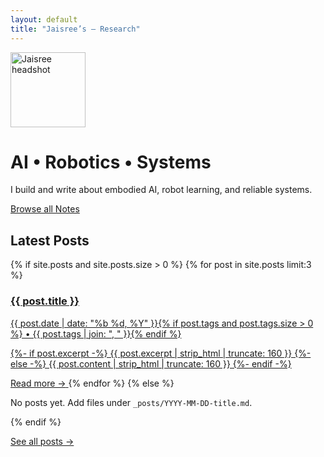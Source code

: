 ```yaml
---
layout: default
title: "Jaisree’s — Research"
---
```


<!-- HERO -->
<div class="hero">
  <img class="hero-avatar" src="{{ '/assets/images/profile.webp' | relative_url }}" alt="Jaisree headshot" width="120" height="120" />
  <div class="hero-copy">
    <h1>AI • Robotics • Systems</h1>
    <p>I build and write about embodied AI, robot learning, and reliable systems.</p>
    <p class="hero-ctas">
      <a class="btn" href="{{ '/posts/' | relative_url }}">Browse all Notes</a>
    </p>
  </div>
</div>

<!-- LATEST POSTS (3 cards) -->
<h2>Latest Posts</h2>
<div class="post-cards">
  {% if site.posts and site.posts.size > 0 %}
    {% for post in site.posts limit:3 %}
      <a class="post-card" href="{{ post.url | relative_url }}">
        <h3 class="post-card__title">{{ post.title }}</h3>
        <div class="post-card__meta">{{ post.date | date: "%b %d, %Y" }}{% if post.tags and post.tags.size > 0 %} • {{ post.tags | join: ", " }}{% endif %}</div>
        <p class="post-card__excerpt">
          {%- if post.excerpt -%}
            {{ post.excerpt | strip_html | truncate: 160 }}
          {%- else -%}
            {{ post.content | strip_html | truncate: 160 }}
          {%- endif -%}
        </p>
        <span class="post-card__more">Read more →</span>
      </a>
    {% endfor %}
  {% else %}
    <p>No posts yet. Add files under <code>_posts/YYYY-MM-DD-title.md</code>.</p>
  {% endif %}
</div>

<p><a class="link-more" href="{{ '/posts/' | relative_url }}">See all posts →</a></p>

